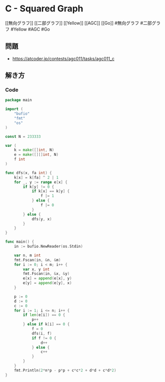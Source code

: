 # C - Squared Graph
[[無向グラフ]] [[二部グラフ]] [[Yellow]] [[AGC]] [[Go]]
#無向グラフ #二部グラフ #Yellow #AGC #Go 

## 問題
- https://atcoder.jp/contests/agc011/tasks/agc011_c

## 解き方
### Code
```go
package main

import (
	"bufio"
	"fmt"
	"os"
)

const N = 233333

var (
	k = make([]int, N)
	e = make([][]int, N)
	f int
)

func dfs(x, fa int) {
	k[x] = k[fa] ^ 2 | 1
	for _, y := range e[x] {
		if k[y] != 0 {
			if k[x] == k[y] {
				f |= 1
			} else {
				f |= 0
			}
		} else {
			dfs(y, x)
		}
	}
}

func main() {
	in := bufio.NewReader(os.Stdin)

	var n, m int
	fmt.Fscan(in, &n, &m)
	for i := 0; i < m; i++ {
		var x, y int
		fmt.Fscan(in, &x, &y)
		e[x] = append(e[x], y)
		e[y] = append(e[y], x)
	}

	p := 0
	d := 0
	c := 0
	for i := 1; i <= n; i++ {
		if len(e[i]) == 0 {
			p++
		} else if k[i] == 0 {
			f = 0
			dfs(i, f)
			if f != 0 {
				d++
			} else {
				c++
			}
		}
	}
	fmt.Println(2*n*p - p*p + c*c*2 + d*d + c*d*2)
}
```
